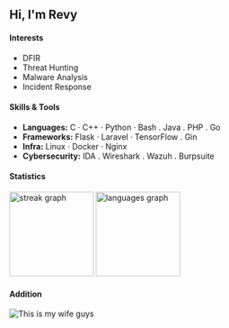 ## Hi, I'm Revy

#### Interests

- DFIR
- Threat Hunting
- Malware Analysis
- Incident Response

#### Skills & Tools

- **Languages:** C · C++ · Python · Bash . Java . PHP . Go
- **Frameworks:** Flask · Laravel · TensorFlow . Gin
- **Infra:** Linux · Docker · Nginx
- **Cybersecurity:** IDA . Wireshark . Wazuh . Burpsuite

#### Statistics
<div align="left">
  <img src="https://github-readme-streak-stats.herokuapp.com/?user=revprm&theme=tokyonight&hide_border=true" height="150" alt="streak graph"  />
  <img src="https://github-readme-stats.vercel.app/api/top-langs/?username=revprm&theme=tokyonight&show_icons=true&hide_border=true&layout=compact" height="150" alt="languages graph"  />
</div>

#### Addition 
<img src="https://media1.tenor.com/m/X9Szf6wUsnAAAAAC/love-live-nijigasaki.gif" alt="This is my wife guys" />
